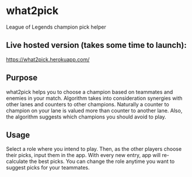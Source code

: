 # what2pick
League of Legends champion pick helper

## Live hosted version (takes some time to launch):
https://what2pick.herokuapp.com/

## Purpose
what2pick helps you to choose a champion based on teammates and enemies in your match.
Algorithm takes into consideration synergies with other lanes and counters to other champions. Naturally a counter to champion on your lane is valued more than counter to another lane.
Also, the algorithm suggests which champions you should avoid to play.

## Usage
Select a role where you intend to play. Then, as the other players choose their picks, input them in the app. With every new entry, app will re-calculate the best picks. 
You can change the role anytime you want to suggest picks for your teammates.
